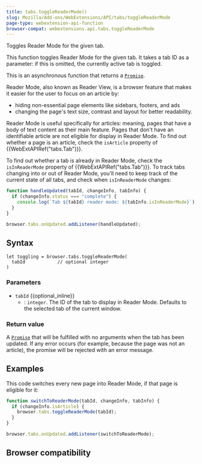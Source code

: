 ```yaml
---
title: tabs.toggleReaderMode()
slug: Mozilla/Add-ons/WebExtensions/API/tabs/toggleReaderMode
page-type: webextension-api-function
browser-compat: webextensions.api.tabs.toggleReaderMode
---
```




Toggles Reader Mode for the given tab.

This function toggles Reader Mode for the given tab. It takes a tab ID as a parameter: if this is omitted, the currently active tab is toggled.

This is an asynchronous function that returns a [`Promise`](/Web/JavaScript/Reference/Global_Objects/Promise).

Reader Mode, also known as Reader View, is a browser feature that makes it easier for the user to focus on an article by:

- hiding non-essential page elements like sidebars, footers, and ads
- changing the page's text size, contrast and layout for better readability.

Reader Mode is useful specifically for articles: meaning, pages that have a body of text content as their main feature. Pages that don't have an identifiable article are not eligible for display in Reader Mode. To find out whether a page is an article, check the `isArticle` property of {{WebExtAPIRef("tabs.Tab")}}.

To find out whether a tab is already in Reader Mode, check the `isInReaderMode` property of {{WebExtAPIRef("tabs.Tab")}}. To track tabs changing into or out of Reader Mode, you'll need to keep track of the current state of all tabs, and check when `isInReaderMode` changes:

```js
function handleUpdated(tabId, changeInfo, tabInfo) {
  if (changeInfo.status === "complete") {
    console.log(`Tab ${tabId} reader mode: ${tabInfo.isInReaderMode}`);
  }
}

browser.tabs.onUpdated.addListener(handleUpdated);
```

## Syntax

```js-nolint
let toggling = browser.tabs.toggleReaderMode(
  tabId            // optional integer
)
```

### Parameters

- `tabId` {{optional_inline}}
  - : `integer`. The ID of the tab to display in Reader Mode. Defaults to the selected tab of the current window.

### Return value

A [`Promise`](/Web/JavaScript/Reference/Global_Objects/Promise) that will be fulfilled with no arguments when the tab has been updated. If any error occurs (for example, because the page was not an article), the promise will be rejected with an error message.

## Examples

This code switches every new page into Reader Mode, if that page is eligible for it:

```js
function switchToReaderMode(tabId, changeInfo, tabInfo) {
  if (changeInfo.isArticle) {
    browser.tabs.toggleReaderMode(tabId);
  }
}

browser.tabs.onUpdated.addListener(switchToReaderMode);
```



## Browser compatibility


